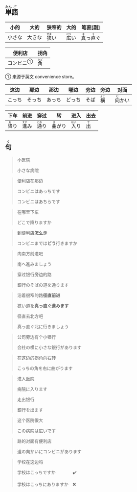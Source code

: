 ## <ruby>単<rt>たん</rt>語<rt>ご</rt></ruby>

| 小的  | 大的  | 狭窄的                        | 大的                         | 笔直[副]                                              |
| --- | --- | -------------------------- | -------------------------- | -------------------------------------------------- |
| 小さな | 大きな | <ruby>狭<rt>せま</rt>い</ruby> | <ruby>広<rt>ひろ</rt>い</ruby> | <ruby>真<rt>ま</rt></ruby>っ<ruby>直<rt>す</rt></ruby>ぐ |

| 便利店                     | 拐角                        |
| ----------------------- | ------------------------- |
| <a>コンビニ</a><sup>①</sup> | <ruby>角<rt>かど</rt></ruby> |

① 来源于英文 convenience store。

| 这边  | 那边  | 那边  | 哪边  | 旁边  | 旁边                        | 对面                         |
| --- | --- | --- | --- | --- | ------------------------- | -------------------------- |
| こっち | そっち | あっち | どっち | そば  | <ruby>横<rt>よこ</rt></ruby> | <ruby>向<rt>む</rt>かい</ruby> |

| 下车                        | 前进                         | 穿过                         | 转                          | 进入                         | 出去                       |
| ------------------------- | -------------------------- | -------------------------- | -------------------------- | -------------------------- | ------------------------ |
| <ruby>降<rt>お</rt>り</ruby> | <ruby>進<rt>すす</rt>み</ruby> | <ruby>通<rt>とお</rt>り</ruby> | <ruby>曲<rt>ま</rt>がり</ruby> | <ruby>入<rt>はい</rt>り</ruby> | <ruby>出<rt>で</rt></ruby> |

## <ruby>句<rt>く</rt></ruby>

> 小医院
> 
> 小さな病院

> 便利店在那边
> 
> コンビニはあっちです
> 
> コンビニはあちらです

> 在哪里下车
> 
> どこで降りますか

> 到便利店**怎么**走
> 
> コンビニまでは**どう**行きますか

> 向南方前进吧
> 
> 南へ進みましょう

> 穿过银行旁边的路
> 
> 銀行のそばの道を通ります

> 沿着很窄的路**径直前进**
> 
> 狭い道を**真っ直ぐ進みます**
> 
> 径直去北方吧
> 
> 真っ直ぐ北に行きましょう

> 公司旁边有个小银行
> 
> 会社の横に小さな銀行があります

> 在这边的拐角向右转
> 
> こっちの角を右に曲がります

> 进入医院
> 
> 病院に入ります
> 
> 走出银行
> 
> 銀行を出ます

> 这个医院很大
> 
> この病院は広いです

> 路的对面有便利店
> 
> 道の向かいにコンビニがあります

> 学校在这边吗
>
> 学校はこっちですか　　　　✔️
>
> 学校はこっちにありますか　❌
